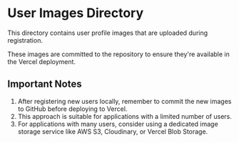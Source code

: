# User Images Directory

This directory contains user profile images that are uploaded during registration.

These images are committed to the repository to ensure they're available in the Vercel deployment.

## Important Notes

1. After registering new users locally, remember to commit the new images to GitHub before deploying to Vercel.
2. This approach is suitable for applications with a limited number of users.
3. For applications with many users, consider using a dedicated image storage service like AWS S3, Cloudinary, or Vercel Blob Storage.